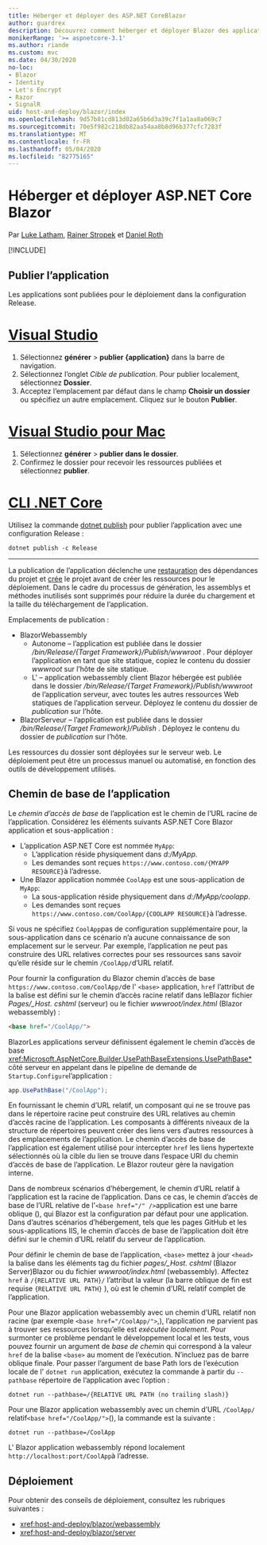 ```yaml
---
title: Héberger et déployer des ASP.NET CoreBlazor
author: guardrex
description: Découvrez comment héberger et déployer Blazor des applications.
monikerRange: '>= aspnetcore-3.1'
ms.author: riande
ms.custom: mvc
ms.date: 04/30/2020
no-loc:
- Blazor
- Identity
- Let's Encrypt
- Razor
- SignalR
uid: host-and-deploy/blazor/index
ms.openlocfilehash: 9d57b81cd813d02a65b6d3a39c7f1a1aa8a069c7
ms.sourcegitcommit: 70e5f982c218db82aa54aa8b8d96b377cfc7283f
ms.translationtype: MT
ms.contentlocale: fr-FR
ms.lasthandoff: 05/04/2020
ms.locfileid: "82775165"
---
```

# <a name="host-and-deploy-aspnet-core-blazor"></a>Héberger et déployer ASP.NET Core Blazor

Par [Luke Latham](https://github.com/guardrex), [Rainer Stropek](https://www.timecockpit.com) et [Daniel Roth](https://github.com/danroth27)

[!INCLUDE[](~/includes/blazorwasm-preview-notice.md)]

## <a name="publish-the-app"></a>Publier l’application

Les applications sont publiées pour le déploiement dans la configuration Release.

# <a name="visual-studio"></a>[Visual Studio](#tab/visual-studio)

1. Sélectionnez **générer** > **publier {application}** dans la barre de navigation.
1. Sélectionnez l’onglet *Cible de publication*. Pour publier localement, sélectionnez **Dossier**.
1. Acceptez l’emplacement par défaut dans le champ **Choisir un dossier** ou spécifiez un autre emplacement. Cliquez sur le bouton **Publier**.

# <a name="visual-studio-for-mac"></a>[Visual Studio pour Mac](#tab/visual-studio-mac)

1. Sélectionnez **générer** > **publier dans le dossier**.
1. Confirmez le dossier pour recevoir les ressources publiées et sélectionnez **publier**.

# <a name="net-core-cli"></a>[CLI .NET Core](#tab/netcore-cli)

Utilisez la commande [dotnet publish](/dotnet/core/tools/dotnet-publish) pour publier l’application avec une configuration Release :

```dotnetcli
dotnet publish -c Release
```

---

La publication de l’application déclenche une [restauration](/dotnet/core/tools/dotnet-restore) des dépendances du projet et [crée](/dotnet/core/tools/dotnet-build) le projet avant de créer les ressources pour le déploiement. Dans le cadre du processus de génération, les assemblys et méthodes inutilisés sont supprimés pour réduire la durée du chargement et la taille du téléchargement de l’application.

Emplacements de publication :

* BlazorWebassembly
  * Autonome &ndash; l’application est publiée dans le dossier */bin/Release/{Target Framework}/Publish/wwwroot* . Pour déployer l’application en tant que site statique, copiez le contenu du dossier *wwwroot* sur l’hôte de site statique.
  * L' &ndash; application webassembly client Blazor hébergée est publiée dans le dossier */bin/Release/{Target Framework}/Publish/wwwroot* de l’application serveur, avec toutes les autres ressources Web statiques de l’application serveur. Déployez le contenu du dossier de *publication* sur l’hôte.
* BlazorServeur &ndash; l’application est publiée dans le dossier */bin/Release/{Target Framework}/Publish* . Déployez le contenu du dossier de *publication* sur l’hôte.

Les ressources du dossier sont déployées sur le serveur web. Le déploiement peut être un processus manuel ou automatisé, en fonction des outils de développement utilisés.

## <a name="app-base-path"></a>Chemin de base de l’application

Le *chemin d’accès de base* de l’application est le chemin de l’URL racine de l’application. Considérez les éléments suivants ASP.NET Core Blazor application et sous-application :

* L’application ASP.NET Core est nommée `MyApp`:
  * L’application réside physiquement dans *d:/MyApp*.
  * Les demandes sont reçues `https://www.contoso.com/{MYAPP RESOURCE}`à l’adresse.
* Une Blazor application nommée `CoolApp` est une sous-application de `MyApp`:
  * La sous-application réside physiquement dans *d:/MyApp/coolapp*.
  * Les demandes sont reçues `https://www.contoso.com/CoolApp/{COOLAPP RESOURCE}`à l’adresse.

Si vous ne spécifiez `CoolApp`pas de configuration supplémentaire pour, la sous-application dans ce scénario n’a aucune connaissance de son emplacement sur le serveur. Par exemple, l’application ne peut pas construire des URL relatives correctes pour ses ressources sans savoir qu’elle réside sur le chemin `/CoolApp/`d’URL relatif.

Pour fournir la configuration du Blazor chemin d’accès de base `https://www.contoso.com/CoolApp/`de l' `<base>` application, `href` l’attribut de la balise est défini sur le chemin d’accès racine relatif dans leBlazor fichier *Pages/_Host. cshtml* (serveur) ou le fichier *wwwroot/index.html* (Blazor webassembly) :

```html
<base href="/CoolApp/">
```

BlazorLes applications serveur définissent également le chemin d’accès de base <xref:Microsoft.AspNetCore.Builder.UsePathBaseExtensions.UsePathBase*> côté serveur en appelant dans le pipeline de demande de `Startup.Configure`l’application :

```csharp
app.UsePathBase("/CoolApp");
```

En fournissant le chemin d’URL relatif, un composant qui ne se trouve pas dans le répertoire racine peut construire des URL relatives au chemin d’accès racine de l’application. Les composants à différents niveaux de la structure de répertoires peuvent créer des liens vers d’autres ressources à des emplacements de l’application. Le chemin d’accès de base de l’application est également utilisé pour intercepter `href` les liens hypertexte sélectionnés où la cible du lien se trouve dans l’espace URI du chemin d’accès de base de l’application. Le Blazor routeur gère la navigation interne.

Dans de nombreux scénarios d’hébergement, le chemin d’URL relatif à l’application est la racine de l’application. Dans ce cas, le chemin d’accès de base de l’URL relative de l'`<base href="/" />`application est une barre oblique (), qui Blazor est la configuration par défaut pour une application. Dans d’autres scénarios d’hébergement, tels que les pages GitHub et les sous-applications IIS, le chemin d’accès de base de l’application doit être défini sur le chemin d’URL relatif du serveur de l’application.

Pour définir le chemin de base de l’application, `<base>` mettez à jour `<head>` la balise dans les éléments tag du fichier *pages/_Host. cshtml* (Blazor Server)Blazor ou du fichier *wwwroot/index.html* (webassembly). Affectez `href` à `/{RELATIVE URL PATH}/` l’attribut la valeur (la barre oblique de fin est requise `{RELATIVE URL PATH}` ), où est le chemin d’URL relatif complet de l’application.

Pour une Blazor application webassembly avec un chemin d’URL relatif non racine (par exemple `<base href="/CoolApp/">`,), l’application ne parvient pas à trouver ses ressources lorsqu’elle est *exécutée localement*. Pour surmonter ce problème pendant le développement local et les tests, vous pouvez fournir un argument de *base de chemin* qui correspond à la valeur `href` de la balise `<base>` au moment de l’exécution. N’incluez pas de barre oblique finale. Pour passer l’argument de base Path lors de l’exécution locale de l' `dotnet run` application, exécutez la commande à partir du `--pathbase` répertoire de l’application avec l’option :

```dotnetcli
dotnet run --pathbase=/{RELATIVE URL PATH (no trailing slash)}
```

Pour une Blazor application webassembly avec un chemin d’URL `/CoolApp/` relatif`<base href="/CoolApp/">`(), la commande est la suivante :

```dotnetcli
dotnet run --pathbase=/CoolApp
```

L' Blazor application webassembly répond localement `http://localhost:port/CoolApp`à l’adresse.

## <a name="deployment"></a>Déploiement

Pour obtenir des conseils de déploiement, consultez les rubriques suivantes :

* <xref:host-and-deploy/blazor/webassembly>
* <xref:host-and-deploy/blazor/server>
